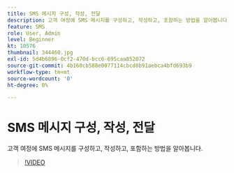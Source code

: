```yaml
---
title: SMS 메시지 구성, 작성, 전달
description: 고객 여정에 SMS 메시지를 구성하고, 작성하고, 포함하는 방법을 알아봅니다.
feature: SMS
role: User, Admin
level: Beginner
kt: 10576
thumbnail: 344460.jpg
exl-id: 5d4b6896-0cf2-470d-bcc6-695caa852072
source-git-commit: 4b160cb588e0077114cbcd8b91aebca4bfd693b9
workflow-type: tm+mt
source-wordcount: '0'
ht-degree: 0%

---
```


# SMS 메시지 구성, 작성, 전달

고객 여정에 SMS 메시지를 구성하고, 작성하고, 포함하는 방법을 알아봅니다.

>[!VIDEO](https://video.tv.adobe.com/v/344460?quality=12&learn=on)
